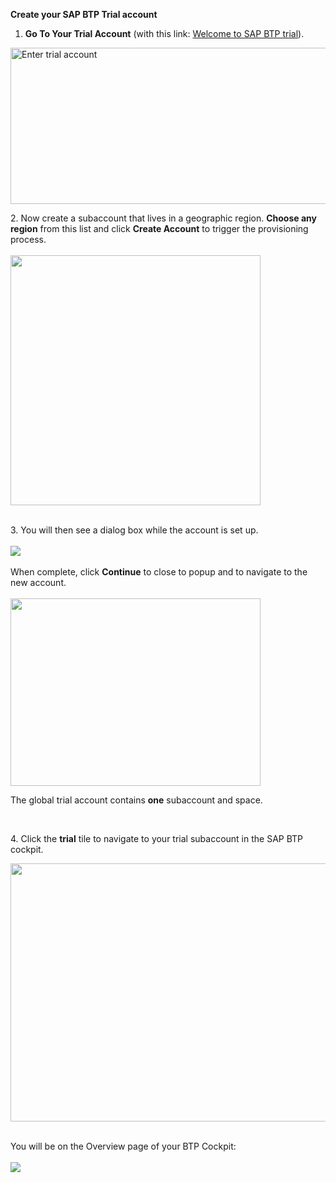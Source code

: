 
<p "text-align: left;"><strong>Create your SAP BTP Trial account</strong></p>
<ol>
<li><strong>Go To Your Trial Account</strong> (with this link: <a href="https://cockpit.hanatrial.ondemand.com/" target="true">Welcome to SAP BTP trial</a>).</li>
</ol>
<p><img src="/exercises/images/Enter_trial_account.png" alt="Enter trial account" width="850" height="250" /></p>
<p>2. Now create a subaccount that lives in a geographic region. <strong>Choose any region</strong>&nbsp;from this list and click&nbsp;<strong>Create Account</strong> to trigger the provisioning process.<br /><br /><img src="/exercises/images/Create_Account.png" width="400" height="400" /><br /><br /></p>
<p>3. You will then see a dialog box while the account is set up. <br /><br /><img src="/exercises/images/Welcome_to_Trial.png" /><br /><br />When complete, click&nbsp;<strong>Continue</strong>&nbsp;to close to popup and to navigate to the new account.<br /><br /><img src="/exercises/images/Welcome_to_Trial2.png"  width="400" height="300"/></p>
<p>The global trial account contains&nbsp;<strong>one</strong> subaccount and space.&nbsp;</p>
<p>&nbsp;</p>
<p>4. Click the <strong>trial</strong> tile to navigate to your trial subaccount in the SAP BTP cockpit.&nbsp;</p>
<p><img src="/exercises/images/Trial.png" width="913" height="413" /></p>
<p><br />You will be on the Overview page of your BTP Cockpit:<br /><br /><img src="/exercises/images/Cockpit.png" /></p>
<p>&nbsp;</p>
